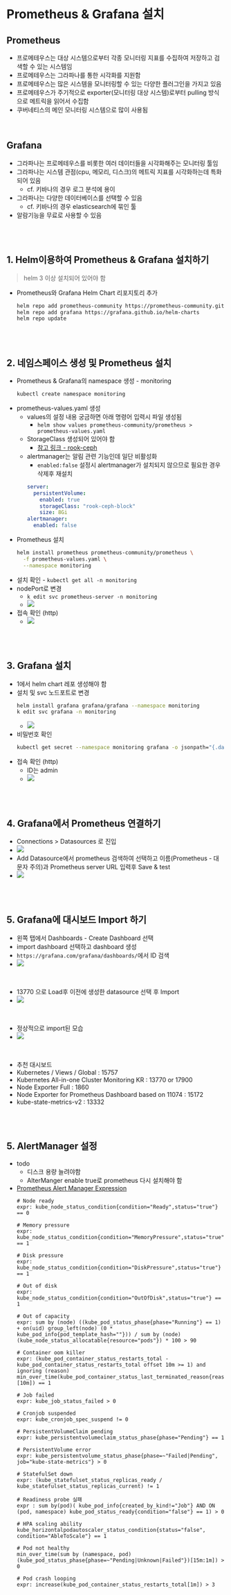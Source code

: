 # Prometheus & Grafana 설치
## Prometheus
* 프로메테우스는 대상 시스템으로부터 각종 모니터링 지표를 수집하여 저장하고 검색할 수 있는 시스템임
* 프로메테우스는 그라파나를 통한 시각화를 지원함
* 프로메테우스는 많은 시스템을 모니터링할 수 있는 다양한 플러그인을 가지고 있음
* 프로메테우스가 주기적으로 exporter(모니터링 대상 시스템)로부터 pulling 방식으로 메트릭을 읽어서 수집함
* 쿠버네티스의 메인 모니터링 시스템으로 많이 사용됨

<br>

## Grafana
* 그라파나는 프로메테우스를 비롯한 여러 데이터들을 시각화해주는 모니터링 툴임
* 그라파나는 시스템 관점(cpu, 메모리, 디스크)의 메트릭 지표를 시각화하는데 특화되어 있음
  * cf. 키바나의 경우 로그 분석에 용이
* 그라파나는 다양한 데이터베이스를 선택할 수 있음
  * cf. 키바나의 경우 elasticsearch에 묶인 툴
* 알람기능을 무료로 사용할 수 있음


<br><br>

## 1. Helm이용하여 Prometheus & Grafana 설치하기
> helm 3 이상 설치되어 있어야 함

* Prometheus와 Grafana Helm Chart 리포지토리 추가
    ```sh
    helm repo add prometheus-community https://prometheus-community.github.io/helm-charts
    helm repo add grafana https://grafana.github.io/helm-charts
    helm repo update
    ```

<br><br>

## 2. 네임스페이스 생성 및 Prometheus 설치
* Prometheus & Grafana의 namespace 생성 - monitoring
  ```sh
  kubectl create namespace monitoring
  ```
* prometheus-values.yaml 생성
  * values의 설정 내용 궁금하면 아래 명령어 입력시 파일 생성됨
    * `helm show values prometheus-community/prometheus > prometheus-values.yaml`
  * StorageClass 생성되어 있어야 함
    * [참고 링크 - rook-ceph](/create-k8s-environment/create-storage-solution/create-rook-ceph.md)
  * alertmanager는 알림 관련 기능인데 일단 비활성화
    * `enabled:false` 설정시 alertmanager가 설치되지 않으므로 필요한 경우 삭제후 재설치
    ```yaml
    server:
      persistentVolume:
        enabled: true
        storageClass: "rook-ceph-block" 
        size: 8Gi
    alertmanager:
      enabled: false
    ```
* Prometheus 설치
  ```sh
  helm install prometheus prometheus-community/prometheus \
    -f prometheus-values.yaml \
    --namespace monitoring
  ```
* 설치 확인 - `kubectl get all -n monitoring`
* nodePort로 변경
  * `k edit svc prometheus-server -n monitoring`
  * ![](2025-04-14-03-44-56.png)
* 접속 확인 (http)
  * ![](2025-04-14-03-44-30.png)

<br><br>

## 3. Grafana 설치
* 1에서 helm chart 레포 생성해야 함
* 설치 및 svc 노드포트로 변경
  ```sh
  helm install grafana grafana/grafana --namespace monitoring
  k edit svc grafana -n monitoring
  ```
  * ![](2025-04-14-03-49-40.png)
* 비밀번호 확인
  ```sh
  kubectl get secret --namespace monitoring grafana -o jsonpath="{.data.admin-password}" | base64 --decode ; echo
  ```
* 접속 확인 (http)
  * ID는 admin
  * ![](2025-04-14-03-51-04.png)

<br><br>

## 4. Grafana에서 Prometheus 연결하기
*  Connections > Datasources 로 진입
* ![](2025-04-14-04-01-28.png)
* Add Datasource에서 prometheus 검색하여 선택하고 이름(Prometheus - 대문자 주의)과 Prometheus server URL 입력후 Save & test
* ![](2025-04-14-04-06-01.png)

<br><br>

## 5. Grafana에 대시보드 Import 하기
* 왼쪽 탭에서 Dashboards - Create Dashboard 선택
* import dashboard 선택하고 dashboard 생성
* `https://grafana.com/grafana/dashboards/`에서 ID 검색
* ![](2025-04-14-04-24-13.png)

<br>

* 13770 으로 Load후 이전에 생성한 datasource 선택 후 Import
* ![](2025-04-14-04-34-09.png)

<br>

* 정상적으로 import된 모습
* ![](2025-04-14-04-36-18.png)

<br>

* 추천 대시보드
* Kubernetes / Views / Global : 15757
* Kubernetes All-in-one Cluster Monitoring KR : 13770 or 17900
* Node Exporter Full : 1860
* Node Exporter for Prometheus Dashboard based on 11074 : 15172
* kube-state-metrics-v2 : 13332

<br><br>

## 5. AlertManager 설정
* todo
  * 디스크 용량 늘려야함
  * AlterManger enable true로 prometheus 다시 설치해야 함
* [Prometheus Alert Manager Expression](https://danykde0til.tistory.com/155)
  ```
  # Node ready
  expr: kube_node_status_condition{condition="Ready",status="true"} == 0
  
  # Memory pressure
  expr: kube_node_status_condition{condition="MemoryPressure",status="true"} == 1
  
  # Disk pressure
  expr: kube_node_status_condition{condition="DiskPressure",status="true"} == 1
  
  # Out of disk
  expr: kube_node_status_condition{condition="OutOfDisk",status="true"} == 1
  
  # Out of capacity
  expr: sum by (node) ((kube_pod_status_phase{phase="Running"} == 1) + on(uid) group_left(node) (0 * kube_pod_info{pod_template_hash=""})) / sum by (node) (kube_node_status_allocatable{resource="pods"}) * 100 > 90
  
  # Container oom killer
  expr: (kube_pod_container_status_restarts_total - kube_pod_container_status_restarts_total offset 10m >= 1) and ignoring (reason) min_over_time(kube_pod_container_status_last_terminated_reason{reason="OOMKilled"}[10m]) == 1
  
  # Job failed
  expr: kube_job_status_failed > 0
  
  # Cronjob suspended
  expr: kube_cronjob_spec_suspend != 0

  # PersistentVolumeClaim pending
  expr: kube_persistentvolumeclaim_status_phase{phase="Pending"} == 1
  
  # PersistentVolume error
  expr: kube_persistentvolume_status_phase{phase=~"Failed|Pending", job="kube-state-metrics"} > 0

  # StatefulSet down
  expr: (kube_statefulset_status_replicas_ready / kube_statefulset_status_replicas_current) != 1
  
  # Readiness probe 실패
  expr : sum by(pod)( kube_pod_info{created_by_kind!="Job"} AND ON (pod, namespace) kube_pod_status_ready{condition="false"} == 1) > 0
  
  # HPA scaling ability
  kube_horizontalpodautoscaler_status_condition{status="false", condition="AbleToScale"} == 1
  
  # Pod not healthy
  min_over_time(sum by (namespace, pod) (kube_pod_status_phase{phase=~"Pending|Unknown|Failed"})[15m:1m]) > 0
  
  # Pod crash looping
  expr: increase(kube_pod_container_status_restarts_total[1m]) > 3
  ```